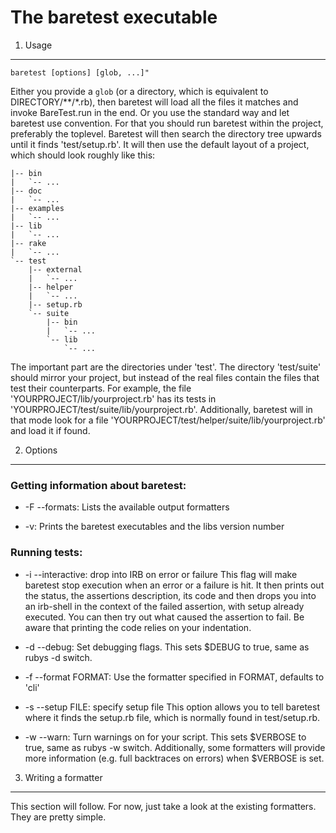 The baretest executable
=======================



1. Usage
--------

`baretest [options] [glob, ...]"`

Either you provide a `glob` (or a directory, which is equivalent to DIRECTORY/\*\*/\*.rb),
then baretest will load all the files it matches and invoke BareTest.run in the end. Or you
use the standard way and let baretest use convention. For that you should run baretest within
the project, preferably the toplevel.
Baretest will then search the directory tree upwards until it finds 'test/setup.rb'. It
will then use the default layout of a project, which should look roughly like this:

    |-- bin
    |   `-- ...
    |-- doc
    |   `-- ...
    |-- examples
    |   `-- ...
    |-- lib
    |   `-- ...
    |-- rake
    |   `-- ...
    `-- test
        |-- external
        |   `-- ...
        |-- helper
        |   `-- ...
        |-- setup.rb
        `-- suite
            |-- bin
            |   `-- ...
            `-- lib
                `-- ...

The important part are the directories under 'test'. The directory 'test/suite' should mirror your
project, but instead of the real files contain the files that test their counterparts. For example,
the file 'YOURPROJECT/lib/yourproject.rb' has its tests in
'YOURPROJECT/test/suite/lib/yourproject.rb'.
Additionally, baretest will in that mode look for a file
'YOURPROJECT/test/helper/suite/lib/yourproject.rb' and load it if found.



2. Options
----------

### Getting information about baretest:

* -F --formats:
  Lists the available output formatters

* -v:
  Prints the baretest executables and the libs version number

### Running tests:

* -i --interactive:
  drop into IRB on error or failure
  This flag will make baretest stop execution when an error or a failure is hit. It then
  prints out the status, the assertions description, its code and then drops you into an
  irb-shell in the context of the failed assertion, with setup already executed.
  You can then try out what caused the assertion to fail.
  Be aware that printing the code relies on your indentation.

* -d --debug:
  Set debugging flags. This sets $DEBUG to true, same as rubys -d switch.

* -f --format FORMAT:
  Use the formatter specified in FORMAT, defaults to 'cli'

* -s --setup FILE:
  specify setup file
  This option allows you to tell baretest where it finds the setup.rb file, which is normally
  found in test/setup.rb.

* -w --warn:
  Turn warnings on for your script. This sets $VERBOSE to true, same as rubys -w switch.
  Additionally, some formatters will provide more information (e.g. full backtraces on errors)
  when $VERBOSE is set.



3. Writing a formatter
----------------------

This section will follow. For now, just take a look at the existing formatters.
They are pretty simple.